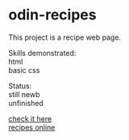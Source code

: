 # odin-recipes

This project is a recipe web page.

Skills demonstrated:  
html  
basic css

Status:  
still newb  
unfinished

[check it here](https://ninobacaoco.github.io/odin-recipes/)  
[recipes online](https://www.allrecipes.com/)
